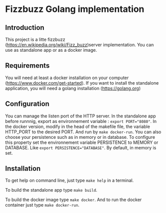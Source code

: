 # Fizzbuzz Golang implementation 

## Introduction 
This project is a litte fizzbuzz (https://en.wikipedia.org/wiki/Fizz_buzz)server implementation. 
You can use as standalone app or as a docker image.

## Requirements 
You will need at least  a docker installation on your computer (https://www.docker.com/get-started).
If you want to install the standalone application, you will need a golang installation (https://golang.org)

## Configuration
You can manage the listen port of the HTTP server. 
In the standalone app before runnnig, export as environnement variable : `export PORT="8080"`. 
In the docker version, modify in the head of the makefile file, the variable HTTP_PORT to the desired PORT. And run by `make docker-run`.
You can also choose your persistence such as in memory or in database. To configure this property set the environnement variable PERSISTENCE to MEMORY or DATABASE. 
Like `export PERSISTENCE="DATABASE"`. 
By default, in memory is set.

## Installation 
To get help on command line, just type `make help` in a terminal.

To build the standalone app type `make build`. 

To build the docker image type `make docker`. 
And to run the docker container just type `make docker-run`.
